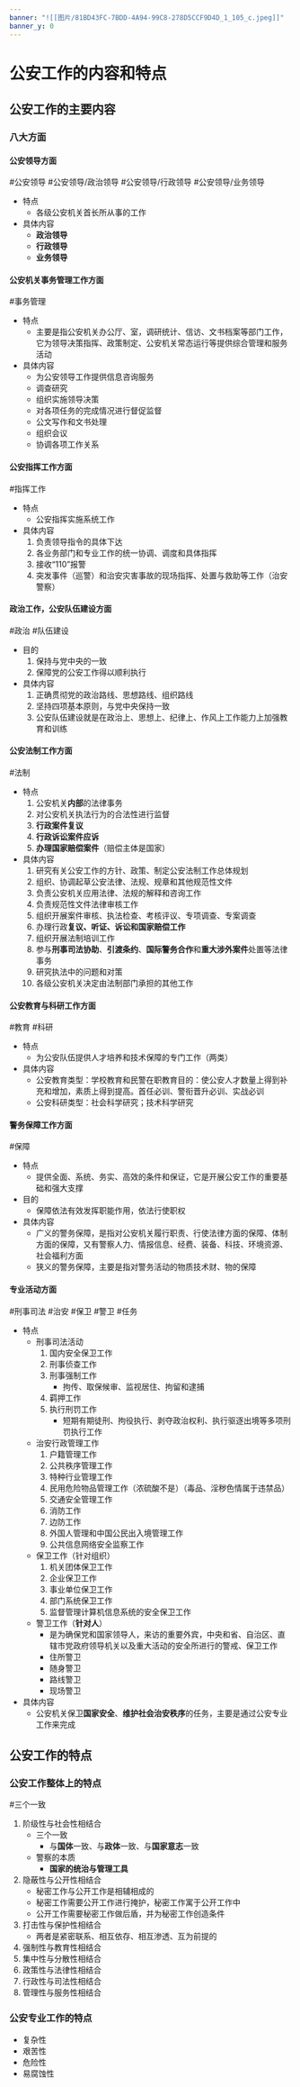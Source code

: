 ```yaml
---
banner: "![[图片/81BD43FC-7BDD-4A94-99C8-278D5CCF9D4D_1_105_c.jpeg]]"
banner_y: 0
---
```

# 公安工作的内容和特点
## 公安工作的主要内容
### 八大方面
#### 公安领导方面
#公安领导 #公安领导/政治领导 #公安领导/行政领导 #公安领导/业务领导
- 特点
	- 各级公安机关首长所从事的工作
- 具体内容
	- **政治领导**
	- **行政领导**
	- **业务领导**
#### 公安机关事务管理工作方面
#事务管理
- 特点
	- 主要是指公安机关办公厅、室，调研统计、信访、文书档案等部门工作，它为领导决策指挥、政策制定、公安机关常态运行等提供综合管理和服务活动
- 具体内容
	- 为公安领导工作提供信息咨询服务
	- 调查研究
	- 组织实施领导决策
	- 对各项任务的完成情况进行督促监督
	- 公文写作和文书处理
	- 组织会议
	- 协调各项工作关系
#### 公安指挥工作方面
#指挥工作
- 特点
	- 公安指挥实施系统工作
- 具体内容
	1. 负责领导指令的具体下达
	2. 各业务部门和专业工作的统一协调、调度和具体指挥
	3. 接收“110”报警
	4. 突发事件（巡警）和治安灾害事故的现场指挥、处置与救助等工作（治安警察）
#### 政治工作，公安队伍建设方面
#政治 #队伍建设
- 目的
	1. 保持与党中央的一致
	2. 保障党的公安工作得以顺利执行
- 具体内容
	1. 正确贯彻党的政治路线、思想路线、组织路线
	2. 坚持四项基本原则，与党中央保持一致
	3. 公安队伍建设就是在政治上、思想上、纪律上、作风上工作能力上加强教育和训练
#### 公安法制工作方面
#法制
- 特点
	1. 公安机关**内部**的法律事务
	2. 对公安机关执法行为的合法性进行监督
	3. **行政案件复议**
	4. **行政诉讼案件应诉**
	5. **办理国家赔偿案件**（赔偿主体是国家）
- 具体内容
	1. 研究有关公安工作的方针、政策、制定公安法制工作总体规划
	2. 组织、协调起草公安法律、法规、规章和其他规范性文件
	3. 负责公安机关应用法律、法规的解释和咨询工作
	4. 负责规范性文件法律审核工作
	5. 组织开展案件审核、执法检查、考核评议、专项调查、专案调查
	6. 办理行政**复议、听证、诉讼和国家赔偿工作**
	7. 组织开展法制培训工作
	8. 参与**刑事司法协助**、**引渡条约**、**国际警务合作**和**重大涉外案件**处置等法律事务
	9. 研究执法中的问题和对策
	10. 各级公安机关决定由法制部门承担的其他工作
#### 公安教育与科研工作方面
#教育 #科研
- 特点
	- 为公安队伍提供人才培养和技术保障的专门工作（两类）
- 具体内容
	- 公安教育类型：学校教育和民警在职教育目的：使公安人才数量上得到补充和增加，素质上得到提高。首任必训、警衔晋升必训、实战必训
	- 公安科研类型：社会科学研究；技术科学研究
#### 警务保障工作方面
#保障
- 特点
	- 提供全面、系统、务实、高效的条件和保证，它是开展公安工作的重要基础和强大支撑
- 目的
	- 保障依法有效发挥职能作用，依法行使职权
- 具体内容
	- 广义的警务保障，是指对公安机关履行职责、行使法律方面的保障、体制方面的保障，又有警察人力、情报信息、经费、装备、科技、环境资源、社会福利方面
	- 狭义的警务保障，主要是指对警务活动的物质技术财、物的保障
#### 专业活动方面
#刑事司法 #治安 #保卫 #警卫 #任务
- 特点
	- 刑事司法活动
		1. 国内安全保卫工作
		2. 刑事侦查工作
		3. 刑事强制工作
			- 拘传、取保候审、监视居住、拘留和逮捕
		4. 羁押工作
		5. 执行刑罚工作
			- 短期有期徒刑、拘役执行、剥夺政治权利、执行驱逐出境等多项刑罚执行工作
	- 治安行政管理工作
		1. 户籍管理工作
		2. 公共秩序管理工作
		3. 特种行业管理工作
		4. 民用危险物品管理工作（浓硫酸不是）（毒品、淫秽色情属于违禁品）
		5. 交通安全管理工作
		6. 消防工作
		7. 边防工作
		8. 外国人管理和中国公民出入境管理工作
		9. 公共信息网络安全监察工作
	- 保卫工作（针对组织）
		1. 机关团体保卫工作
		2. 企业保卫工作
		3. 事业单位保卫工作
		4. 部门系统保卫工作
		5. 监督管理计算机信息系统的安全保卫工作
	- 警卫工作（**针对人**）
		- 是为确保党和国家领导人，来访的重要外宾，中央和省、自治区、直辖市党政府领导机关以及重大活动的安全所进行的警戒、保卫工作
		- 住所警卫
		- 随身警卫
		- 路线警卫
		- 现场警卫
- 具体内容
	- 公安机关保卫**国家安全**、**维护社会治安秩序**的任务，主要是通过公安专业工作来完成



## 公安工作的特点
### 公安工作整体上的特点
#三个一致
1. 阶级性与社会性相结合
	- 三个一致
		- 与**国体**一致、与**政体**一致、与**国家意志**一致
	- 警察的本质
		- **国家的统治与管理工具**
2. 隐蔽性与公开性相结合
	- 秘密工作与公开工作是相辅相成的
	- 秘密工作需要公开工作进行掩护，秘密工作寓于公开工作中
	- 公开工作需要秘密工作做后盾，并为秘密工作创造条件
3. 打击性与保护性相结合
	- 两者是紧密联系、相互依存、相互渗透、互为前提的
4. 强制性与教育性相结合
5. 集中性与分散性相结合
6. 政策性与法律性相结合
7. 行政性与司法性相结合
8. 管理性与服务性相结合
### 公安专业工作的特点
- 复杂性
- 艰苦性
- 危险性
- 易腐蚀性
